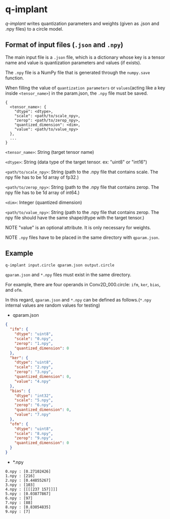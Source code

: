 # q-implant

_q-implant_ writes quantization parameters and weights (given as .json and .npy files) to a circle model.

## Format of input files (`.json` and `.npy`)
The main input file is a `.json` file, which is a dictionary whose key is a tensor name and value is quantization parameters and values (if exists).

The `.npy` file is a NumPy file that is generated through the `numpy.save` function. 

When filling the value of `quantization parameters` or `values`(acting like a key inside `<tensor_name>`) in the param.json, the `.npy` file must be saved.

```
{
  <tensor_name>: {
    "dtype": <dtype>,
    "scale": <path/to/scale_npy>,
    "zerop": <path/to/zerop_npy>,
    "quantized_dimension": <dim>,
    "value": <path/to/value_npy>
  },
  ...
}
```
`<tensor_name>`: String (target tensor name)

`<dtype>`: String (data type of the target tensor. ex: "uint8" or "int16")

`<path/to/scale_npy>`: String (path to the .npy file that contains scale. The npy file has to be 1d array of fp32.)

`<path/to/zerop_npy>`: String (path to the .npy file that contains zerop. The npy file has to be 1d array of int64.)

`<dim>`: Integer (quantized dimension)

`<path/to/value_npy>`: String (path to the .npy file that contains zerop. The npy file should have the same shape/dtype with the target tensor.)

NOTE "value" is an optional attribute. It is only necessary for weights.

NOTE `.npy` files have to be placed in the same directory with `qparam.json`.

## Example

```sh
q-implant input.circle qparam.json output.circle
```

`qparam.json` and `*.npy` files must exist in the same directory.

For example, there are four operands in Conv2D_000.circle: `ifm`, `ker`, `bias`, and `ofm`.

In this regard, `qparam.json` and `*.npy` can be defined as follows.(`*.npy` internal values are random values for testing)

- qparam.json

```json
{
  "ifm": {
    "dtype": "uint8",
    "scale": "0.npy",
    "zerop": "1.npy",
    "quantized_dimension": 0
  },
  "ker": {
    "dtype": "uint8",
    "scale": "2.npy",
    "zerop": "3.npy",
    "quantized_dimension": 0,
    "value": "4.npy"
  },
  "bias": {
    "dtype": "int32",
    "scale": "5.npy",
    "zerop": "6.npy",
    "quantized_dimension": 0,
    "value": "7.npy"
  },
  "ofm": {
    "dtype": "uint8",
    "scale": "8.npy",
    "zerop": "9.npy",
    "quantized_dimension": 0
  }
}
```

- \*.npy

```
0.npy : [0.27102426]
1.npy : [216]
2.npy : [0.44855267]
3.npy : [103]
4.npy : [[[[237 157]]]]
5.npy : [0.03877867]
6.npy : [97]
7.npy : [88]
8.npy : [0.83054835]
9.npy : [7]
```
